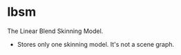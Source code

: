 # lbsm

The Linear Blend Skinning Model.

* Stores only one skinning model. It's not a scene graph.

